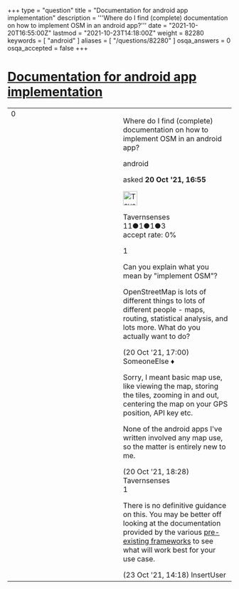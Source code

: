 +++
type = "question"
title = "Documentation for android app implementation"
description = '''Where do I find (complete) documentation on how to implement OSM in an android app?'''
date = "2021-10-20T16:55:00Z"
lastmod = "2021-10-23T14:18:00Z"
weight = 82280
keywords = [ "android" ]
aliases = [ "/questions/82280" ]
osqa_answers = 0
osqa_accepted = false
+++

<div class="headNormal">

# [Documentation for android app implementation](/questions/82280/documentation-for-android-app-implementation)

</div>

<div id="main-body">

<div id="askform">

<table id="question-table" style="width:100%;">
<colgroup>
<col style="width: 50%" />
<col style="width: 50%" />
</colgroup>
<tbody>
<tr>
<td style="width: 30px; vertical-align: top"><div class="vote-buttons">
<span id="post-82280-upvote" class="ajax-command post-vote up" rel="nofollow" title="I like this post (click again to cancel)"> </span>
<div id="post-82280-score" class="post-score" title="current number of votes">
0
</div>
<span id="post-82280-downvote" class="ajax-command post-vote down" rel="nofollow" title="I dont like this post (click again to cancel)"> </span> <span id="favorite-mark" class="ajax-command favorite-mark" rel="nofollow" title="mark/unmark this question as favorite (click again to cancel)"> </span>
<div id="favorite-count" class="favorite-count">
&#10;</div>
</div></td>
<td><div id="item-right">
<div class="question-body">
<p>Where do I find (complete) documentation on how to implement OSM in an android app?</p>
</div>
<div id="question-tags" class="tags-container tags">
<span class="post-tag tag-link-android" rel="tag" title="see questions tagged &#39;android&#39;">android</span>
</div>
<div id="question-controls" class="post-controls">
&#10;</div>
<div class="post-update-info-container">
<div class="post-update-info post-update-info-user">
<p>asked <strong>20 Oct '21, 16:55</strong></p>
<img src="https://secure.gravatar.com/avatar/929b7063496a8161d50112869399ab8a?s=32&amp;d=identicon&amp;r=g" class="gravatar" width="32" height="32" alt="Tavernsenses&#39;s gravatar image" />
<p><span>Tavernsenses</span><br />
<span class="score" title="11 reputation points">11</span><span title="1 badges"><span class="badge1">●</span><span class="badgecount">1</span></span><span title="1 badges"><span class="silver">●</span><span class="badgecount">1</span></span><span title="3 badges"><span class="bronze">●</span><span class="badgecount">3</span></span><br />
<span class="accept_rate" title="Rate of the user&#39;s accepted answers">accept rate:</span> <span title="Tavernsenses has no accepted answers">0%</span></p>
</div>
</div>
<div id="comments-container-82280" class="comments-container">
<span id="82281"></span>
<div id="comment-82281" class="comment">
<div id="post-82281-score" class="comment-score">
1
</div>
<div class="comment-text">
<p>Can you explain what you mean by "implement OSM"?</p>
<p>OpenStreetMap is lots of different things to lots of different people - maps, routing, statistical analysis, and lots more. What do you actually want to do?</p>
</div>
<div id="comment-82281-info" class="comment-info">
<span class="comment-age">(20 Oct '21, 17:00)</span> <span class="comment-user userinfo">SomeoneElse ♦</span>
</div>
</div>
<span id="82284"></span>
<div id="comment-82284" class="comment">
<div id="post-82284-score" class="comment-score">
&#10;</div>
<div class="comment-text">
<p>Sorry, I meant basic map use, like viewing the map, storing the tiles, zooming in and out, centering the map on your GPS position, API key etc.</p>
<p>None of the android apps I've written involved any map use, so the matter is entirely new to me.</p>
</div>
<div id="comment-82284-info" class="comment-info">
<span class="comment-age">(20 Oct '21, 18:28)</span> <span class="comment-user userinfo">Tavernsenses</span>
</div>
</div>
<span id="82319"></span>
<div id="comment-82319" class="comment">
<div id="post-82319-score" class="comment-score">
1
</div>
<div class="comment-text">
<p>There is no definitive guidance on this. You may be better off looking at the documentation provided by the various <a href="https://wiki.openstreetmap.org/wiki/Frameworks">pre-existing frameworks</a> to see what will work best for your use case.</p>
</div>
<div id="comment-82319-info" class="comment-info">
<span class="comment-age">(23 Oct '21, 14:18)</span> <span class="comment-user userinfo">InsertUser</span>
</div>
</div>
</div>
<div id="comment-tools-82280" class="comment-tools">
&#10;</div>
<div class="clear">
&#10;</div>
<div id="comment-82280-form-container" class="comment-form-container">
&#10;</div>
<div class="clear">
&#10;</div>
</div></td>
</tr>
</tbody>
</table>

</div>

</div>


